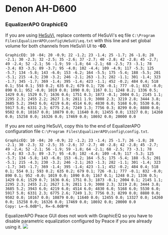 # Denon AH-D600
### EqualizerAPO GraphicEQ
If you are using [HeSuVi](https://sourceforge.net/projects/hesuvi/), replace contents of HeSuVi's eq file `C:\Program Files\EqualizerAPO\config\HeSuVi\eq.txt` with this line and set global volume for both channels from HeSuVi UI to **-60**.
```
GraphicEQ: 10 -84; 20 -0.9; 22 -1.2; 23 -1.4; 25 -1.7; 26 -1.8; 28 -2.1; 30 -2.3; 32 -2.5; 35 -2.6; 37 -2.7; 40 -2.8; 42 -2.8; 45 -2.7; 49 -2.4; 52 -2.1; 56 -1.9; 59 -1.8; 64 -2.1; 68 -2.5; 73 -3.1; 78 -3.4; 83 -3.5; 89 -3.7; 95 -4.0; 102 -4.4; 109 -4.9; 117 -5.3; 125 -5.7; 134 -5.8; 143 -6.0; 153 -6.2; 164 -5.5; 175 -5.4; 188 -5.5; 201 -5.1; 215 -4.3; 230 -3.2; 246 -2.1; 263 -1.3; 282 -1.1; 301 -1.4; 323 -1.7; 345 -1.7; 369 -1.4; 395 -1.4; 423 -1.1; 452 -0.2; 484 0.4; 518 0.1; 554 0.1; 593 0.2; 635 0.2; 679 0.1; 726 -0.1; 777 -0.1; 832 -0.0; 890 0.1; 952 -0.0; 1019 0.0; 1090 0.0; 1167 0.1; 1248 0.2; 1336 0.5; 1429 0.6; 1529 0.7; 1636 0.6; 1751 0.3; 1873 -0.1; 2004 0.1; 2145 1.1; 2295 2.3; 2455 2.2; 2627 1.9; 2811 1.9; 3008 2.3; 3219 2.8; 3444 3.8; 3685 5.2; 3943 6.0; 4219 6.0; 4514 6.0; 4830 6.0; 5168 6.0; 5530 6.0; 5917 5.0; 6331 2.3; 6775 2.6; 7249 1.3; 7756 0.3; 8299 0.0; 8880 0.0; 9502 0.0; 10167 0.0; 10879 0.0; 11640 0.0; 12455 0.0; 13327 0.0; 14260 0.0; 15258 0.0; 16326 0.0; 17469 0.0; 18692 0.0; 20000 0.0
```
If you are not using HeSuVi, copy this to the end of EqualizerAPO configuration file `C:\Program Files\EqualizerAPO\config\config.txt`.
```
GraphicEQ: 10 -84; 20 -0.9; 22 -1.2; 23 -1.4; 25 -1.7; 26 -1.8; 28 -2.1; 30 -2.3; 32 -2.5; 35 -2.6; 37 -2.7; 40 -2.8; 42 -2.8; 45 -2.7; 49 -2.4; 52 -2.1; 56 -1.9; 59 -1.8; 64 -2.1; 68 -2.5; 73 -3.1; 78 -3.4; 83 -3.5; 89 -3.7; 95 -4.0; 102 -4.4; 109 -4.9; 117 -5.3; 125 -5.7; 134 -5.8; 143 -6.0; 153 -6.2; 164 -5.5; 175 -5.4; 188 -5.5; 201 -5.1; 215 -4.3; 230 -3.2; 246 -2.1; 263 -1.3; 282 -1.1; 301 -1.4; 323 -1.7; 345 -1.7; 369 -1.4; 395 -1.4; 423 -1.1; 452 -0.2; 484 0.4; 518 0.1; 554 0.1; 593 0.2; 635 0.2; 679 0.1; 726 -0.1; 777 -0.1; 832 -0.0; 890 0.1; 952 -0.0; 1019 0.0; 1090 0.0; 1167 0.1; 1248 0.2; 1336 0.5; 1429 0.6; 1529 0.7; 1636 0.6; 1751 0.3; 1873 -0.1; 2004 0.1; 2145 1.1; 2295 2.3; 2455 2.2; 2627 1.9; 2811 1.9; 3008 2.3; 3219 2.8; 3444 3.8; 3685 5.2; 3943 6.0; 4219 6.0; 4514 6.0; 4830 6.0; 5168 6.0; 5530 6.0; 5917 5.0; 6331 2.3; 6775 2.6; 7249 1.3; 7756 0.3; 8299 0.0; 8880 0.0; 9502 0.0; 10167 0.0; 10879 0.0; 11640 0.0; 12455 0.0; 13327 0.0; 14260 0.0; 15258 0.0; 16326 0.0; 17469 0.0; 18692 0.0; 20000 0.0
Copy: L=-6.0dB*l, R=-6.0dB*R
```
EqualizerAPO Peace GUI does not work with GraphicEQ so you have to disable parametric equalization configured by Peace if you are already using it.
![](https://raw.githubusercontent.com/jaakkopasanen/AutoEq/master/results/Headphone.com/headphoncecom/onear/Denon%20AH-D600/Denon%20AH-D600.png)
